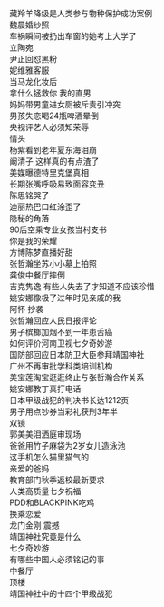 藏羚羊降级是人类参与物种保护成功案例  
魏晨婚纱照  
车祸瞬间被扔出车窗的她考上大学了  
立陶宛  
尹正回怼黑粉  
妮维雅客服  
当马龙化妆后  
拿什么拯救你 我的直男  
妈妈带男童进女厕被斥责引冲突  
男孩失恋喝24瓶啤酒晕倒  
央视评艺人必须知荣辱  
情头  
杨紫看到老年夏东海泪崩  
阚清子 这样真的有点渣了  
美媒曝德特里克堡真相  
长期张嘴呼吸易致面容变丑  
陈思铭哭了  
迪丽热巴口红涂歪了  
隐秘的角落  
90后空乘专业女孩当村支书  
你是我的荣耀  
方博陈梦直播好甜  
张哲瀚坐苏小小墓上拍照  
龚俊中餐厅摔倒  
吉克隽逸 有些人失去了才知道不应该珍惜  
姚安娜像极了过年时见亲戚的我  
阿怀 抄袭  
张哲瀚回应人民日报评论  
男子槟榔加烟不到一年患舌癌  
如何评价河南卫视七夕奇妙游  
国防部回应日本防卫大臣参拜靖国神社  
广州不再审批学科类培训机构  
美宝莲淘宝逛逛终止与张哲瀚合作关系  
姚安娜教丁真打电话  
日本甲级战犯的判决书长达1212页  
男子用点钞券当彩礼获刑3年半  
双镜  
郭美美泪洒庭审现场  
爸爸用竹子麻袋为2岁女儿造泳池  
这手机怎么猫里猫气的  
亲爱的爸妈  
教育部门秋季返校最新要求  
人类高质量七夕祝福  
PDD和BLACKPINK吃鸡  
换乘恋爱  
龙门金刚 震撼  
靖国神社究竟是什么  
七夕奇妙游  
有哪些中国人必须铭记的事  
中餐厅  
顶楼  
靖国神社中的十四个甲级战犯  
